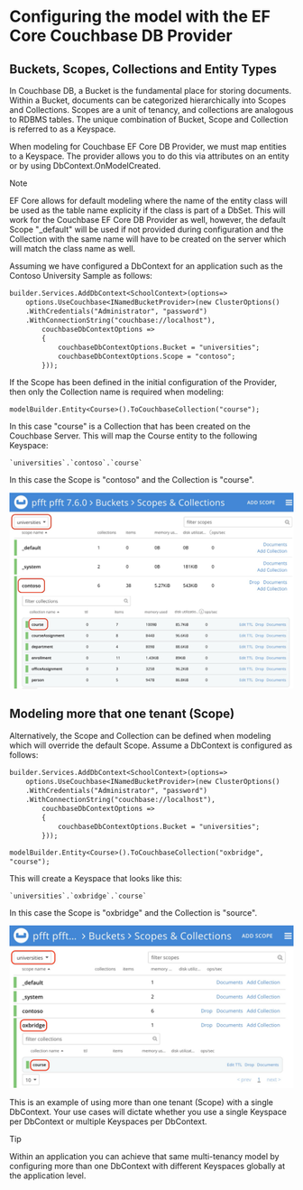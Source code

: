 # Configuring the model with the EF Core Couchbase DB Provider

## Buckets, Scopes, Collections and Entity Types
In Couchbase DB, a Bucket is the fundamental place for storing documents. Within a Bucket, documents can be categorized hierarchically into Scopes and Collections. Scopes are a unit of tenancy, and collections are analogous to RDBMS tables. The unique combination of Bucket, Scope and Collection is referred to as a Keyspace.

When modeling for Couchbase EF Core DB Provider, we must map entities to a Keyspace. The provider allows you to do this via attributes on an entity or by using DbContext.OnModelCreated.

> [!NOTE]
> EF Core allows for default modeling where the name of the entity class will be used as the table name explicity if the class is part of a DbSet<T>. This will work for the Couchbase EF Core DB Provider as well, however, the default Scope "_default" will be used if not provided during configuration and the Collection with the same name will have to be created on the server which will match the class name as well.

Assuming we have configured a DbContext for an application such as the Contoso University Sample as follows:

```
builder.Services.AddDbContext<SchoolContext>(options=>
    options.UseCouchbase<INamedBucketProvider>(new ClusterOptions()
    .WithCredentials("Administrator", "password")
    .WithConnectionString("couchbase://localhost"),
        couchbaseDbContextOptions =>
        {
            couchbaseDbContextOptions.Bucket = "universities";
            couchbaseDbContextOptions.Scope = "contoso";
        }));
```
                                                                                                                                                                                                                                        
If the Scope has been defined in the initial configuration of the Provider, then only the Collection name is required when modeling:

```
modelBuilder.Entity<Course>().ToCouchbaseCollection("course");
```

In this case "course" is a Collection that has been created on the Couchbase Server. This will map the Course entity to the following Keyspace:

```
`universities`.`contoso`.`course`
```

In this case the Scope is "contoso" and the Collection is "course".

![img_11.png](img_11.png)

## Modeling more that one tenant (Scope)

Alternatively, the Scope and Collection can be defined when modeling which will override the default Scope. Assume a DbContext is configured as follows:

```
builder.Services.AddDbContext<SchoolContext>(options=>
    options.UseCouchbase<INamedBucketProvider>(new ClusterOptions()
    .WithCredentials("Administrator", "password")
    .WithConnectionString("couchbase://localhost"),
        couchbaseDbContextOptions =>
        {
            couchbaseDbContextOptions.Bucket = "universities";
        }));
```

```
modelBuilder.Entity<Course>().ToCouchbaseCollection("oxbridge", "course");
```

This will create a Keyspace that looks like this:

```
`universities`.`oxbridge`.`course`
```

In this case the Scope is "oxbridge" and the Collection is "source".

![img_12.png](img_12.png)

This is an example of using more than one tenant (Scope) with a single DbContext. Your use cases will dictate whether you use a single Keyspace per DbContext or multiple Keyspaces per DbContext.

> [!TIP]
> Within an application you can achieve that same multi-tenancy model by configuring more than one DbContext with different Keyspaces globally at the application level.

